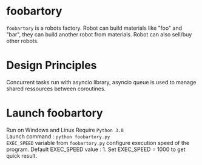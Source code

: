 # foobartory
`foobartory` is a robots factory. 
Robot can build materials like "foo" and "bar", they can build another robot from materials. 
Robot can also sell/buy other robots.

# Design Principles
Concurrent tasks run with asyncio library, asyncio queue is used to manage shared ressources between coroutines.

# Launch foobartory
Run on Windows and Linux
Require `Python 3.8` \
Launch command : `python foobartory.py` \
`EXEC_SPEED` variable from `foobartory.py` configure execution speed of the program. Default EXEC_SPEED value : 1. Set EXEC_SPEED = 1000 to get quick result.
